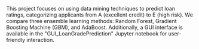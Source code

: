 This project focuses on using data mining techniques to predict loan ratings, categorizing applicants from A (excellent credit) to E (high risk).
We compare three ensemble learning methods: Random Forest, Gradient Boosting Machine (GBM), and AdaBoost. 
Additionally, a GUI interface is available in the "GUI_LoanGradePrediction" Jupyter notebook for user-friendly interaction.

